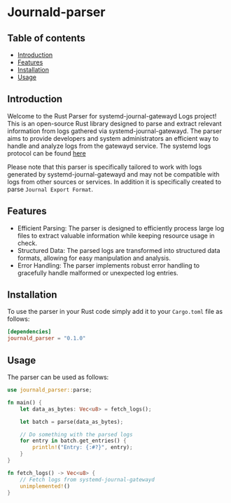 # Journald-parser

## Table of contents
* [Introduction](##Introduction)
* [Features](##Features)
* [Installation](##Installation)
* [Usage](##Usage)

## Introduction
Welcome to the Rust Parser for systemd-journal-gatewayd Logs project! This is an open-source Rust library designed to parse and extract relevant information from logs gathered via systemd-journal-gatewayd. The parser aims to provide developers and system administrators an efficient way to handle and analyze logs from the gatewayd service. The systemd logs protocol can be found [here](https://systemd.io/JOURNAL_EXPORT_FORMATS/)

Please note that this parser is specifically tailored to work with logs generated by systemd-journal-gatewayd and may not be compatible with logs from other sources or services. In addition it is specifically created to parse `Journal Export Format`.

## Features
* Efficient Parsing: The parser is designed to efficiently process large log files to extract valuable information while keeping resource usage in check.
* Structured Data: The parsed logs are transformed into structured data formats, allowing for easy manipulation and analysis.
* Error Handling: The parser implements robust error handling to gracefully handle malformed or unexpected log entries.

## Installation
To use the parser in your Rust code simply add it to your `Cargo.toml` file as follows:
```toml
[dependencies]
journald_parser = "0.1.0"
```

## Usage
The parser can be used as follows:
```rust
use journald_parser::parse;

fn main() {
    let data_as_bytes: Vec<u8> = fetch_logs();

    let batch = parse(data_as_bytes);

    // Do something with the parsed logs
    for entry in batch.get_entries() {
        println!("Entry: {:#?}", entry);
    }
}

fn fetch_logs() -> Vec<u8> {
    // Fetch logs from systemd-journal-gatewayd
    unimplemented!()
}
```